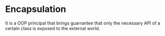 # Encapsulation


It is a OOP principal that brings guarrantee that only the necessary API of a certain class is exposed to the external world.